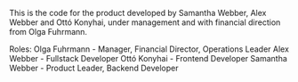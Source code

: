 This is the code for the product developed by Samantha Webber, Alex Webber and Ottó Konyhai, under management and with financial direction from Olga Fuhrmann.


Roles:
Olga Fuhrmann - Manager, Financial Director, Operations Leader
Alex Webber - Fullstack Developer
Ottó Konyhai - Frontend Developer
Samantha Webber - Product Leader, Backend Developer


